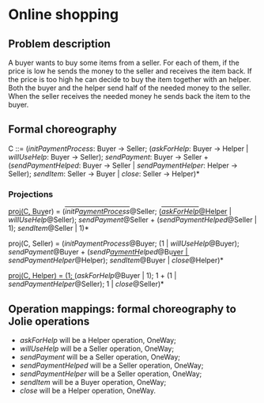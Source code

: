 # Online shopping

## Problem description
A buyer wants to buy some items from a seller.
For each of them, if the price is low he sends the money to the seller and receives the item back.
If the price is too high he can decide to buy the item together with an helper.
Both the buyer and the helper send half of the needed money to the seller.
When the seller receives the needed money he sends back the item to the buyer.

## Formal choreography
C ::= (*initPaymentProcess*: Buyer -> Seller; (*askForHelp*: Buyer -> Helper | *willUseHelp*: Buyer -> Seller); *sendPayment*: Buyer -> Seller + (*sendPaymentHelped*: Buyer -> Seller | *sendPaymentHelper*: Helper -> Seller); *sendItem*: Seller -> Buyer | *close*: Seller -> Helper)*

### Projections
proj(C, Buyer) = (<span style="text-decoration: overline">*initPaymentProcess*</span>@Seller; (<span style="text-decoration: overline">*askForHelp*</span>@Helper | <span style="text-decoration: overline">*willUseHelp*</span>@Seller); <span style="text-decoration: overline">*sendPayment*</span>@Seller + (<span style="text-decoration: overline">*sendPaymentHelped*</span>@Seller | 1); *sendItem*@Seller | 1)*

proj(C, Seller) = (*initPaymentProcess*@Buyer; (1 | *willUseHelp*@Buyer); *sendPayment*@Buyer + (*sendPaymentHelped*@Buyer | *sendPaymentHelper*@Helper); <span style="text-decoration: overline">*sendItem*</span>@Buyer | <span style="text-decoration: overline">*close*</span>@Helper)*

proj(C, Helper) = (1; (*askForHelp*@Buyer | 1); 1 + (1 | <span style="text-decoration: overline">*sendPaymentHelper*</span>@Seller); 1 | *close*@Seller)*

## Operation mappings: formal choreography to Jolie operations
- *askForHelp* will be a Helper operation, OneWay;
- *willUseHelp* will be a Seller operation, OneWay;
- *sendPayment* will be a Seller operation, OneWay;
- *sendPaymentHelped* will be a Seller operation, OneWay;
- *sendPaymentHelper* will be a Seller operation, OneWay;
- *sendItem* will be a Buyer operation, OneWay;
- *close* will be a Helper operation, OneWay.
